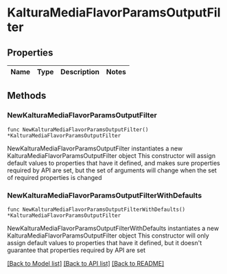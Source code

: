 # KalturaMediaFlavorParamsOutputFilter

## Properties

Name | Type | Description | Notes
------------ | ------------- | ------------- | -------------

## Methods

### NewKalturaMediaFlavorParamsOutputFilter

`func NewKalturaMediaFlavorParamsOutputFilter() *KalturaMediaFlavorParamsOutputFilter`

NewKalturaMediaFlavorParamsOutputFilter instantiates a new KalturaMediaFlavorParamsOutputFilter object
This constructor will assign default values to properties that have it defined,
and makes sure properties required by API are set, but the set of arguments
will change when the set of required properties is changed

### NewKalturaMediaFlavorParamsOutputFilterWithDefaults

`func NewKalturaMediaFlavorParamsOutputFilterWithDefaults() *KalturaMediaFlavorParamsOutputFilter`

NewKalturaMediaFlavorParamsOutputFilterWithDefaults instantiates a new KalturaMediaFlavorParamsOutputFilter object
This constructor will only assign default values to properties that have it defined,
but it doesn't guarantee that properties required by API are set


[[Back to Model list]](../README.md#documentation-for-models) [[Back to API list]](../README.md#documentation-for-api-endpoints) [[Back to README]](../README.md)


